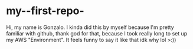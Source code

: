 # my--first-repo-

Hi, my name is Gonzalo. I kinda did this by myself because I'm pretty familiar with github, thank god for that, because I took really long to set up my AWS "Environment". It feels funny to say it like that idk why lol >:))